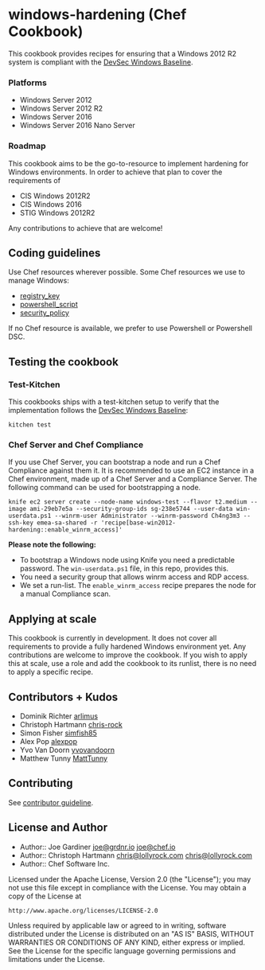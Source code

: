 # windows-hardening (Chef Cookbook)

This cookbook provides recipes for ensuring that a Windows 2012 R2 system is compliant with the [DevSec Windows Baseline](https://github.com/dev-sec/windows-baseline).

### Platforms

- Windows Server 2012
- Windows Server 2012 R2
- Windows Server 2016
- Windows Server 2016 Nano Server

### Roadmap

This cookbook aims to be the go-to-resource to implement hardening for Windows environments. In order to achieve that plan to cover the requirements of

- CIS Windows 2012R2
- CIS Windows 2016
- STIG Windows 2012R2

Any contributions to achieve that are welcome!

## Coding guidelines

Use Chef resources wherever possible. Some Chef resources we use to manage Windows:

- [registry_key](https://docs.chef.io/windows.html#registry-key)
- [powershell_script](https://docs.chef.io/windows.html#powershell-script)
- [security_policy](https://github.com/grdnrio/windows-security-policy)

If no Chef resource is available, we prefer to use Powershell or Powershell DSC.

## Testing the cookbook

### Test-Kitchen

This cookbooks ships with a test-kitchen setup to verify that the implementation follows the [DevSec Windows Baseline](https://github.com/dev-sec/windows-baseline):

```
kitchen test
```

### Chef Server and Chef Compliance

If you use Chef Server, you can bootstrap a node and run a Chef Compliance against them it. It is recommended to use an EC2 instance in a Chef environment, made up of a Chef Server and a Compliance Server. The following command can be used for bootstrapping a node.

```
knife ec2 server create --node-name windows-test --flavor t2.medium --image ami-29eb7e5a --security-group-ids sg-238e5744 --user-data win-userdata.ps1 --winrm-user Administrator --winrm-password Ch4ng3m3 --ssh-key emea-sa-shared -r 'recipe[base-win2012-hardening::enable_winrm_access]'
```

**Please note the following:**
* To bootstrap a Windows node using Knife you need a predictable password. The `win-userdata.ps1` file, in this repo, provides this.
* You need a security group that allows winrm access and RDP access.
* We set a run-list. The `enable_winrm_access` recipe prepares the node for a manual Compliance scan.

## Applying at scale
This cookbook is currently in development. It does not cover all requirements to provide a fully hardened Windows environment yet. Any contributions are welcome to improve the cookbook. If you wish to apply this at scale, use a role and add the cookbook to its runlist, there is no need to apply a specific recipe.

## Contributors + Kudos

* Dominik Richter [arlimus](https://github.com/arlimus)
* Christoph Hartmann [chris-rock](https://github.com/chris-rock)
* Simon Fisher [simfish85](https://github.com/simfish85)
* Alex Pop [alexpop](https://github.com/alexpop)
* Yvo Van Doorn [yvovandoorn](https://github.com/yvovandoorn)
* Matthew Tunny [MattTunny](https://github.com/matttunny)


## Contributing

See [contributor guideline](CONTRIBUTING.md).


## License and Author

* Author:: Joe Gardiner <joe@grdnr.io> <joe@chef.io>
* Author:: Christoph Hartmann <chris@lollyrock.com> <chris@lollyrock.com>
* Author:: Chef Software Inc.

Licensed under the Apache License, Version 2.0 (the "License");
you may not use this file except in compliance with the License.
You may obtain a copy of the License at

    http://www.apache.org/licenses/LICENSE-2.0

Unless required by applicable law or agreed to in writing, software
distributed under the License is distributed on an "AS IS" BASIS,
WITHOUT WARRANTIES OR CONDITIONS OF ANY KIND, either express or implied.
See the License for the specific language governing permissions and
limitations under the License.
